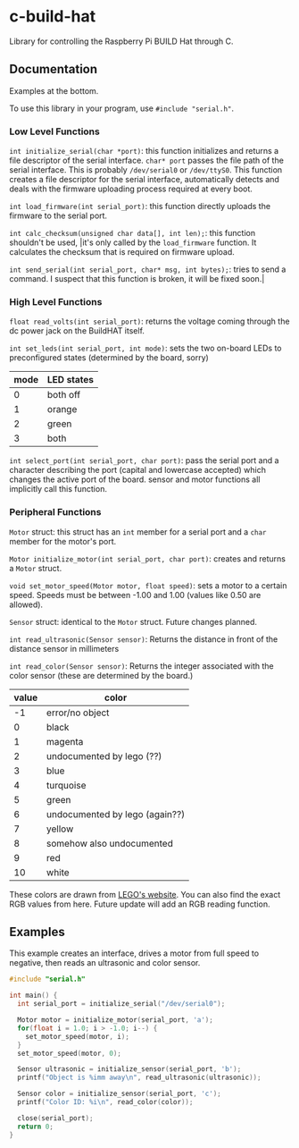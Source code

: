 # c-build-hat
Library for controlling the Raspberry Pi BUILD Hat through C.

## Documentation
Examples at the bottom.

To use this library in your program, use `#include "serial.h"`.

### Low Level Functions

`int initialize_serial(char *port)`: this function initializes and returns a file descriptor of the serial interface. `char* port` passes the file path of the serial interface. This is probably `/dev/serial0` or `/dev/ttyS0`. This function creates a file descriptor for the serial interface, automatically detects and deals with the firmware uploading process required at every boot.

`int load_firmware(int serial_port)`: this function directly uploads the firmware to the serial port.

`int calc_checksum(unsigned char data[], int len);`: this function shouldn't be used, |it's only called by the `load_firmware` function. It calculates the checksum that is required on firmware upload.

`int send_serial(int serial_port, char* msg, int bytes);`: tries to send a command. I suspect that this function is broken, it will be fixed soon.|

### High Level Functions

`float read_volts(int serial_port)`: returns the voltage coming through the dc power jack on the BuildHAT itself.

`int set_leds(int serial_port, int mode)`: sets the two on-board LEDs to preconfigured states (determined by the board, sorry)

| mode | LED states|
-------|------------
| 0    | both off  |
| 1    | orange    |
| 2    | green     |
| 3    | both      |

`int select_port(int serial_port, char port)`: pass the serial port and a character describing the port (capital and lowercase accepted) which changes the active port of the board. sensor and motor functions all implicitly call this function.

### Peripheral Functions
`Motor` struct: this struct has an `int` member for a serial port and a `char` member for the motor's port.

`Motor initialize_motor(int serial_port, char port)`: creates and returns a `Motor` struct.

`void set_motor_speed(Motor motor, float speed)`: sets a motor to a certain speed. Speeds must be between -1.00 and 1.00 (values like 0.50 are allowed).

`Sensor` struct: identical to the `Motor` struct. Future changes planned.

`int read_ultrasonic(Sensor sensor)`: Returns the distance in front of the distance sensor in millimeters

`int read_color(Sensor sensor)`: Returns the integer associated with the color sensor (these are determined by the board.)

| value | color |
--------|--------
| -1 | error/no object|
|0|black|
|1|magenta|
|2|undocumented by lego (??) |
|3|blue|
|4|turquoise|
|5|green|
|6|undocumented by lego (again??) |
|7|yellow|
|8|somehow also undocumented|
|9|red|Library for controlling the Raspberry Pi BUILD Hat through C.
|10|white|

These colors are drawn from [LEGO's website](https://community.legoeducation.com/blogs/31/220). You can also find the exact RGB values from here. Future update will add an RGB reading function.

## Examples
This example creates an interface, drives a motor from full speed to negative, then reads an ultrasonic and color sensor.

```c
#include "serial.h"

int main() {
  int serial_port = initialize_serial("/dev/serial0");

  Motor motor = initialize_motor(serial_port, 'a');
  for(float i = 1.0; i > -1.0; i--) {
    set_motor_speed(motor, i);
  }
  set_motor_speed(motor, 0);

  Sensor ultrasonic = initialize_sensor(serial_port, 'b');
  printf("Object is %imm away\n", read_ultrasonic(ultrasonic));

  Sensor color = initialize_sensor(serial_port, 'c');
  printf("Color ID: %i\n", read_color(color));

  close(serial_port);
  return 0;
}
```
